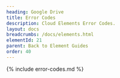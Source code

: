 ```yaml
---
heading: Google Drive
title: Error Codes
description: Cloud Elements Error Codes.
layout: docs
breadcrumbs: /docs/elements.html
elementId: 21
parent: Back to Element Guides
order: 40
---
```


{% include error-codes.md %}
